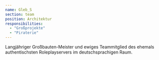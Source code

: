 ```yaml
---
name: Gleb_S
section: team
position: Architektur
responsibilities:
  - "Großprojekte"
  - "Piraterie"
---
```

Langjähriger Großbauten-Meister und ewiges Teammitglied des ehemals authentischsten Roleplayservers im deutschsprachigen Raum.

